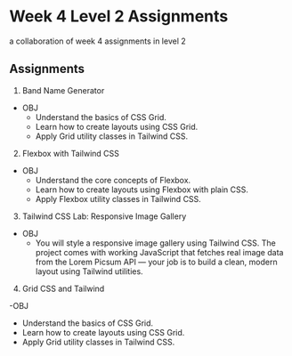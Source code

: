 # Week 4 Level 2 Assignments

a collaboration of week 4 assignments in level 2

## Assignments

1. Band Name Generator

- OBJ
  -  Understand the basics of CSS Grid.
  -  Learn how to create layouts using CSS Grid.
  -  Apply Grid utility classes in Tailwind CSS.

2. Flexbox with Tailwind CSS
   
- OBJ
  -  Understand the core concepts of Flexbox.
  -  Learn how to create layouts using Flexbox with plain CSS.
  -  Apply Flexbox utility classes in Tailwind CSS.

 3. Tailwind CSS Lab: Responsive Image Gallery
    
 - OBJ
     - You will style a responsive image gallery using Tailwind CSS. The project comes with working JavaScript that fetches real image data from the Lorem Picsum API — your job is to build a clean, modern layout using Tailwind utilities.
 
 4. Grid CSS and Tailwind
    
 -OBJ
   - Understand the basics of CSS Grid.
   - Learn how to create layouts using CSS Grid.
   - Apply Grid utility classes in Tailwind CSS.

    

